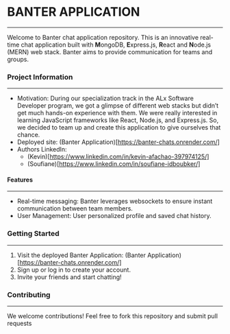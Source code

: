 # BANTER APPLICATION
------------------------

Welcome to Banter chat application repository. This is an innovative real-time chat application built with **M**ongoDB, **E**xpress.js, **R**eact and **N**ode.js (MERN) web stack. Banter aims to provide communication for teams and groups.

### Project Information
------------------------
* Motivation: During our specialization track in the ALx Software Developer program, we got a glimpse of different web stacks but didn’t get much hands-on experience with them. We were really interested in learning JavaScript frameworks like React, Node.js, and Express.js. So, we decided to team up and create this application to give ourselves that chance.
* Deployed site: (Banter Application)[https://banter-chats.onrender.com/]
* Authors LinkedIn:
  * (Kevin)[https://www.linkedin.com/in/kevin-afachao-397974125/]
  * (Soufiane)[https://www.linkedin.com/in/soufiane-idboubker/]
 
#### Features
-------------------------
* Real-time messaging: Banter leverages websockets to ensure instant communication between team members.
* User Management: User personalized profile and saved chat history.

### Getting Started
-----------------------
1. Visit the deployed Banter Application: (Banter Application)[https://banter-chats.onrender.com/]
2. Sign up or log in to create your account.
3. Invite your friends and start chatting!

### Contributing
-----------------------
We welcome contributions! Feel free to fork this repository and submit pull requests
